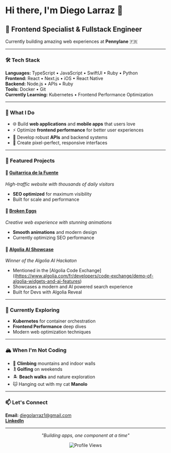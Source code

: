 # Hi there, I'm Diego Larraz 👋

## 🚀 Frontend Specialist & Fullstack Engineer

Currently building amazing web experiences at **Pennylane** 🇫🇷

---

### 🛠️ Tech Stack

**Languages:** TypeScript • JavaScript • SwiftUI • Ruby • Python  
**Frontend:** React • Next.js • iOS • React Native  
**Backend:** Node.js • APIs • Ruby  
**Tools:** Docker • Git  
**Currently Learning:** Kubernetes • Frontend Performance Optimization  

---

### 💼 What I Do

- 🌐 Build **web applications** and **mobile apps** that users love
- ⚡ Optimize **frontend performance** for better user experiences  
- 🔧 Develop robust **APIs** and backend systems
- 🎨 Create pixel-perfect, responsive interfaces

---

### 🌟 Featured Projects

#### 🎸 [Guitarrica de la Fuente](https://guitarricadelafuente.com/)
*High-traffic website with thousands of daily visitors*
- **SEO optimized** for maximum visibility
- Built for scale and performance

#### 🥚 [Broken Eggs](https://brokeneggs.co.uk/)
*Creative web experience with stunning animations*
- **Smooth animations** and modern design
- Currently optimizing SEO performance

#### 🥇 [Algolia AI Showcase](https://demo-team-hackathon-demo.netlify.app/)
*Winner of the Algolia AI Hackaton*
- Mentioned in the [Algolia Code Exchange]((https://www.algolia.com/fr/developers/code-exchange/demo-of-algolia-widgets-and-ai-features)
- Showcases a modern and AI powered search experience
- Built for Devs with Algolia Reveal

---

### 🎯 Currently Exploring

- **Kubernetes** for container orchestration
- **Frontend Performance** deep dives
- Modern web optimization techniques

---

### 🏔️ When I'm Not Coding

- 🧗 **Climbing** mountains and indoor walls
- 🏌️ **Golfing** on weekends
- 🏝️ **Beach walks** and nature exploration
- 🐱 Hanging out with my cat **Manolo**

---

### 📫 Let's Connect

**Email:** diegolarraz1@gmail.com
</br>
[**LinkedIn**](https://linkedin.com/in/diego-larraz-22138a175)

---

<div align="center">

*"Building apps, one component at a time"*

![Profile Views](https://komarev.com/ghpvc/?username=diegolarraz&color=blueviolet&style=flat-square)

</div>

